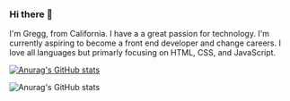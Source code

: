 ### Hi there 👋

I'm Gregg, from California. I have a a great passion for technology. I'm currently aspiring to become a front end developer and change careers. I love all languages but primarly focusing on HTML, CSS, and JavaScript. 

[![Anurag's GitHub stats](https://github-readme-stats.vercel.app/api?username=blackbelt797)](https://github.com/anuraghazra/github-readme-stats)

![Anurag's GitHub stats](https://github-readme-stats.vercel.app/api?username=blackbelt797&show_icons=true)
